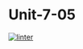 # Unit-7-05
[![linter](https://github.com/<SophiaSamera>/<Unit-7-05>/workflows/linter/badge.svg)](https://github.com/marketplace/actions/super-linter)
